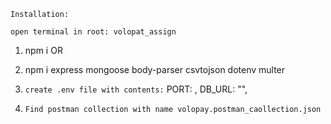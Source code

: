 `Installation:`

``open terminal in root: volopat_assign``
1. npm i
OR
1. npm i express mongoose body-parser csvtojson dotenv multer

2. ``create .env file with contents:``
    PORT: <preferred port>,
    DB_URL: "<your db url>",


3. ``Find postman collection with name volopay.postman_caollection.json``